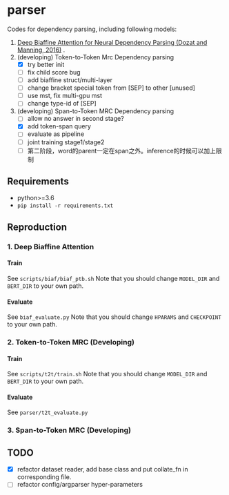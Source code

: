 # parser
Codes for dependency parsing, including following models:
1. [Deep Biaffine Attention for Neural Dependency Parsing (Dozat and Manning, 2016)](https://arxiv.org/abs/1611.01734) .
1. (developing) Token-to-Token Mrc Dependency parsing
    - [x] try better init
    - [ ] fix child score bug
    - [ ] add biaffine struct/multi-layer
    - [ ] change bracket special token from [SEP] to other [unused]
    - [ ] use mst, fix multi-gpu mst
    - [ ] change type-id of [SEP]

1. (developing) Span-to-Token MRC Dependency parsing
    - [ ] allow no answer in second stage?
    - [x] add token-span query
    - [ ] evaluate as pipeline
    - [ ] joint training stage1/stage2
    - [ ] 第二阶段，word的parent一定在span之外。inference的时候可以加上限制

## Requirements
* python>=3.6
* `pip install -r requirements.txt`

## Reproduction
### 1. Deep Biaffine Attention
#### Train
See `scripts/biaf/biaf_ptb.sh`
Note that you should change `MODEL_DIR` and `BERT_DIR` to your own path.
#### Evaluate
See `biaf_evaluate.py`
Note that you should change `HPARAMS` and `CHECKPOINT` to your own path.

### 2. Token-to-Token MRC (Developing)
#### Train
See `scripts/t2t/train.sh`
Note that you should change `MODEL_DIR` and `BERT_DIR` to your own path.
#### Evaluate
See `parser/t2t_evaluate.py`

### 3. Span-to-Token MRC (Developing)


## TODO
- [x] refactor dataset reader, add base class and put collate_fn in corresponding file.
- [ ] refactor config/argparser hyper-parameters 
